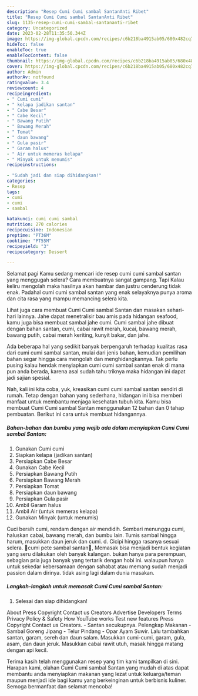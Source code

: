 ```yaml
---
description: "Resep Cumi Cumi sambal SantanAnti Ribet"
title: "Resep Cumi Cumi sambal SantanAnti Ribet"
slug: 1135-resep-cumi-cumi-sambal-santananti-ribet
category: Uncategorized
date: 2023-02-28T11:35:50.344Z
image: https://img-global.cpcdn.com/recipes/c6b218ba4915ab05/680x482cq70/cumi-cumi-sambal-santan-foto-resep-utama.jpg
hideToc: false
enableToc: true
enableTocContent: false
thumbnail: https://img-global.cpcdn.com/recipes/c6b218ba4915ab05/680x482cq70/cumi-cumi-sambal-santan-foto-resep-utama.jpg
cover: https://img-global.cpcdn.com/recipes/c6b218ba4915ab05/680x482cq70/cumi-cumi-sambal-santan-foto-resep-utama.jpg
author: Admin
authorAv: notfound
ratingvalue: 3.4
reviewcount: 4
recipeingredient:
- " Cumi cumi"
- " kelapa jadikan santan"
- " Cabe Besar"
- " Cabe Kecil"
- " Bawang Putih"
- " Bawang Merah"
- " Tomat"
- " daun bawang"
- " Gula pasir"
- " Garam halus"
- " Air untuk memeras kelapa"
- " Minyak untuk menumis"
recipeinstructions:

- "Sudah jadi dan siap dihidangkan!"
categories:
- Resep
tags:
- cumi
- cumi
- sambal

katakunci: cumi cumi sambal 
nutrition: 270 calories
recipecuisine: Indonesian
preptime: "PT36M"
cooktime: "PT55M"
recipeyield: "3"
recipecategory: Dessert

---
```



Selamat pagi Kamu sedang mencari ide resep cumi cumi sambal santan yang menggugah selera? Cara membuatnya sangat gampang. Tapi Kalau keliru mengolah maka hasilnya akan hambar dan justru cenderung tidak enak. Padahal cumi cumi sambal santan yang enak selayaknya punya aroma dan cita rasa yang mampu memancing selera kita.


Lihat juga cara membuat Cumi Cumi sambal Santan dan masakan sehari-hari lainnya. Jahe dapat menetralisir bau amis pada hidangan seafood, kamu juga bisa membuat sambal jahe cumi. Cumi sambal jahe dibuat dengan bahan santan, cumi, cabai rawit merah, kucai, bawang merah, bawang putih, cabai merah keriting, kunyit bakar, dan jahe.

Ada beberapa hal yang sedikit banyak berpengaruh terhadap kualitas rasa dari cumi cumi sambal santan, mulai dari jenis bahan, kemudian pemilihan bahan segar hingga cara mengolah dan menghidangkannya. Tak perlu pusing kalau hendak menyiapkan cumi cumi sambal santan enak di mana pun anda berada, karena asal sudah tahu triknya maka hidangan ini dapat jadi sajian spesial.


Nah, kali ini kita coba, yuk, kreasikan cumi cumi sambal santan sendiri di rumah. Tetap dengan bahan yang sederhana, hidangan ini bisa memberi manfaat untuk membantu menjaga kesehatan tubuh kita. Kamu bisa membuat Cumi Cumi sambal Santan menggunakan 12 bahan dan 0 tahap pembuatan. Berikut ini cara untuk membuat hidangannya.

<!--inarticleads1-->

##### Bahan-bahan dan bumbu yang wajib ada dalam menyiapkan Cumi Cumi sambal Santan:

1. Gunakan  Cumi cumi
1. Siapkan  kelapa (jadikan santan)
1. Persiapkan  Cabe Besar
1. Gunakan  Cabe Kecil
1. Persiapkan  Bawang Putih
1. Persiapkan  Bawang Merah
1. Persiapkan  Tomat
1. Persiapkan  daun bawang
1. Persiapkan  Gula pasir
1. Ambil  Garam halus
1. Ambil  Air (untuk memeras kelapa)
1. Gunakan  Minyak (untuk menumis)


Cuci bersih cumi, rendam dengan air mendidih. Sembari menunggu cumi, haluskan cabai, bawang merah, dan bumbu lain. Tumis sambal hingga harum, masukkan daun jeruk dan cumi. d. Cicipi hingga rasanya sesuai selera. 🦑cumi pete sambal santan🦑, Memasak bisa menjadi bentuk kegiatan yang seru dilakukan oleh banyak kalangan. bukan hanya para perempuan, sebagian pria juga banyak yang tertarik dengan hobi ini. walaupun hanya untuk sekedar kebersamaan dengan sahabat atau memang sudah menjadi passion dalam dirinya. tidak asing lagi dalam dunia masakan. 

<!--inarticleads2-->

##### Langkah-langkah untuk memasak Cumi Cumi sambal Santan:


1. Selesai dan siap dihidangkan!

About Press Copyright Contact us Creators Advertise Developers Terms Privacy Policy &amp; Safety How YouTube works Test new features Press Copyright Contact us Creators. - Santan secukupnya. Pelengkap Makanan - Sambal Goreng Jipang - Telur Pindang - Opar Ayam Suwir. Lalu tambahkan santan, garam, sereh dan daun salam. Masukkan cumi-cumi, garam, gula, asam, dan daun jeruk. Masukkan cabai rawit utuh, masak hingga matang dengan api kecil. 

Terima kasih telah menggunakan resep yang tim kami tampilkan di sini. Harapan kami, olahan Cumi Cumi sambal Santan yang mudah di atas dapat membantu anda menyiapkan makanan yang lezat untuk keluarga/teman maupun menjadi ide bagi kamu yang berkeinginan untuk berbisnis kuliner. Semoga bermanfaat dan selamat mencoba!
